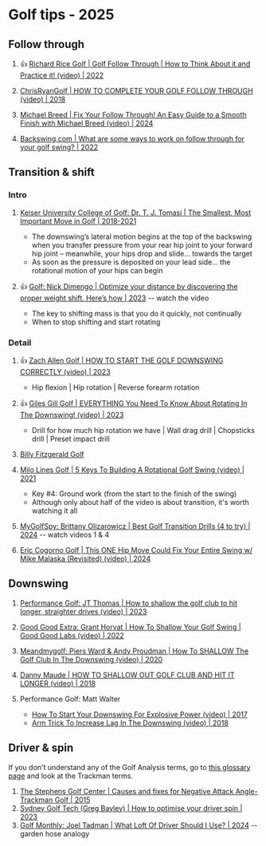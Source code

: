 # Golf tips - 2025


## Follow through

1. :thumbsup: [Richard Rice Golf | Golf Follow Through | How to Think About it and Practice it! (video) | 2022](https://www.youtube.com/watch?v=5zAfKD1ucl8)

1. [ChrisRyanGolf | HOW TO COMPLETE YOUR GOLF FOLLOW THROUGH (video) | 2018](https://www.youtube.com/watch?v=kf0v-iCntNo)

1. [Michael Breed | Fix Your Follow Through! An Easy Guide to a Smooth Finish with Michael Breed (video) | 2024](https://www.youtube.com/watch?v=KwsUFMzjKF4)

1. [Backswing.com | What are some ways to work on follow through for your golf swing? | 2022](https://backswing.com/roundup/golf-swing-follow-through/)


## Transition & shift

### Intro

1. [Keiser University College of Golf: Dr. T. J. Tomasi | The Smallest, Most Important Move in Golf | 2018-2021](https://collegeofgolf.keiseruniversity.edu/smallest-important-move-golf/)
   - The downswing’s lateral motion begins at the top of the backswing when you transfer pressure from your
     rear hip joint to your forward hip joint – meanwhile, your hips drop and slide... towards the target
   - As soon as the pressure is deposited on your lead side... the rotational motion of your hips can begin

1. :thumbsup: [Golf: Nick Dimengo | Optimize your distance by discovering the proper weight shift. Here’s how | 2023](https://golf.com/instruction/proper-weight-shift-optimized-distance-jake-thurm/) -- watch the video
   - The key to shifting mass is that you do it quickly, not continually
   - When to stop shifting and start rotating


### Detail

1. :thumbsup: [Zach Allen Golf | HOW TO START THE GOLF DOWNSWING CORRECTLY (video) | 2023](https://www.youtube.com/watch?v=m0nGXwTw8XE)
   - Hip flexion | Hip rotation | Reverse forearm rotation

1. :thumbsup: [Giles Gill Golf | EVERYTHING You Need To Know About Rotating In The Downswing! (video) | 2023](https://www.youtube.com/watch?v=ZAe8FrO33Jo)
   - Drill for how much hip rotation we have | Wall drag drill | Chopsticks drill | Preset impact drill

1. [Billy Fitzgerald Golf](people/Links_BillyFitzgerald.md)

1. [Milo Lines Golf | 5 Keys To Building A Rotational Golf Swing (video) | 2021](https://www.youtube.com/watch?v=dEHn9i9H618&t=1m47s)
   - Key #4: Ground work (from the start to the finish of the swing)
   - Although only about half of the video is about transition, it's worth watching it all

1. [MyGolfSpy: Brittany Olizarowicz | Best Golf Transition Drills (4 to try) | 2024](https://mygolfspy.com/news-opinion/best-golf-transition-drills-4-to-try/) -- watch videos 1 & 4

1. [Eric Cogorno Golf | This ONE Hip Move Could Fix Your Entire Swing w/ Mike Malaska (Revisited) (video) | 2024](https://www.youtube.com/watch?v=gjKaUpz1dCA)


## Downswing

1. [Performance Golf: JT Thomas | How to shallow the golf club to hit longer, straighter drives (video) | 2023](https://www.youtube.com/watch?v=jC0hXILPQT8)

1. [Good Good Extra: Grant Horvat | How To Shallow Your Golf Swing | Good Good Labs (video) | 2022](https://www.youtube.com/watch?v=DOcS_IhDAhs&t=4m07s)

1. [Meandmygolf: Piers Ward & Andy Proudman | How To SHALLOW The Golf Club In The Downswing (video) | 2020](https://www.youtube.com/watch?v=tN8AO9nKSAQ)

1. [Danny Maude | HOW TO SHALLOW OUT GOLF CLUB AND HIT IT LONGER (video) | 2018](https://www.youtube.com/watch?v=DxMvIKhKWdM&t=3m13s)

1. Performance Golf: Matt Walter
   - [How To Start Your Downswing For Explosive Power (video) | 2017](https://www.youtube.com/watch?v=gHpwkrM7c9M)
   - [Arm Trick To Increase Lag In The Downswing (video) | 2018](https://www.youtube.com/watch?v=GYHROYn4TVY)


## Driver & spin

If you don't understand any of the Golf Analysis terms, go to
[this glossary page](Links_Glossary.md) and look at the Trackman terms.

1. [The Stephens Golf Center | Causes and fixes for Negative Attack Angle- Trackman Golf | 2015](https://www.youtube.com/watch?v=Fxo6IFzyopU)
1. [Sydney Golf Tech (Greg Bayley) | How to optimise your driver spin | 2023](https://www.youtube.com/watch?v=l8WZJ7hPLqs)
1. [Golf Monthly: Joel Tadman | What Loft Of Driver Should I Use? | 2024](https://www.golfmonthly.com/gear/gear-blog/what-loft-of-driver-should-i-use-69479) -- garden hose analogy

